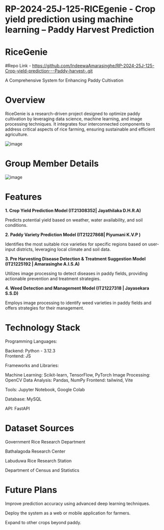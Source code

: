# RP-2024-25J-125-RICEgenie - Crop yield prediction using machine learning – Paddy Harvest Prediction
# RiceGenie
#Repo Link - https://github.com/IndeewaAmarasinghe/RP-2024-25J-125-Crop-yield-prediction---Paddy-harvest-.git


A Comprehensive System for Enhancing Paddy Cultivation

# Overview
RiceGenie is a research-driven project designed to optimize paddy cultivation by leveraging data science, machine learning, and image processing techniques. It integrates four interconnected components to address critical aspects of rice farming, ensuring sustainable and efficient agriculture.

![image](https://github.com/user-attachments/assets/9628dd67-94ff-4883-9445-abe7f04eca6a)

# Group Member Details
![image](https://github.com/user-attachments/assets/561da1a1-2cbf-4bfc-9f2c-3f834ce76e38)

# Features

**1. Crop Yield Prediction Model (IT21308352|	Jayathilaka D.H.R.A)**

Predicts potential yield based on weather, water availability, and soil conditions.
 
**2. Paddy Variety Prediction Model (IT21227868|	Piyumani K.V.P	)**

Identifies the most suitable rice varieties for specific regions based on user-input districts, leveraging local climate and soil data.

**3. Pre Harvesting Disease Detection & Treatment Suggestion Model (IT21225192 |	Amarasinghe A.I.S.A)**

Utilizes image processing to detect diseases in paddy fields, providing actionable prevention and treatment strategies.

**4. Weed Detection and Management Model (IT21227318 | Jayasekara S.S.D)**

Employs image processing to identify weed varieties in paddy fields and offers strategies for their management.

# Technology Stack

Programming Languages: 

Backend: Python - 3.12.3  
Frontend: JS

Frameworks and Libraries:

Machine Learning: Scikit-learn, TensorFlow, PyTorch
Image Processing: OpenCV
Data Analysis: Pandas, NumPy
Frontend: tailwind, Vite

Tools: Jupyter Notebook, Google Colab

Database: MySQL

API: FastAPI

# Dataset Sources

Government Rice Research Department

Bathalagoda Research Center

Labuduwa Rice Research Station

Department of Census and Statistics

# Future Plans

Improve prediction accuracy using advanced deep learning techniques.

Deploy the system as a web or mobile application for farmers.

Expand to other crops beyond paddy.

